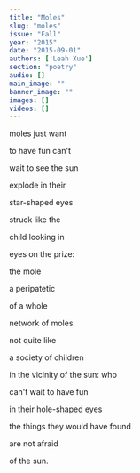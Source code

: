 ```yaml
---
title: "Moles"
slug: "moles"
issue: "Fall"
year: "2015"
date: "2015-09-01"
authors: ['Leah Xue']
section: "poetry"
audio: []
main_image: ""
banner_image: ""
images: []
videos: []
---
```

moles just want

 to have fun can't

 wait to see the sun

 explode in their

 star-shaped eyes

 struck like the

 child looking in

 eyes on the prize:

 the mole

 a peripatetic

 of a whole

 network of moles

 not quite like

 a society of children

 in the vicinity of the sun: who

 can't wait to have fun

 in their hole-shaped eyes

 the things they would have found

 are not afraid

 of the sun. 

